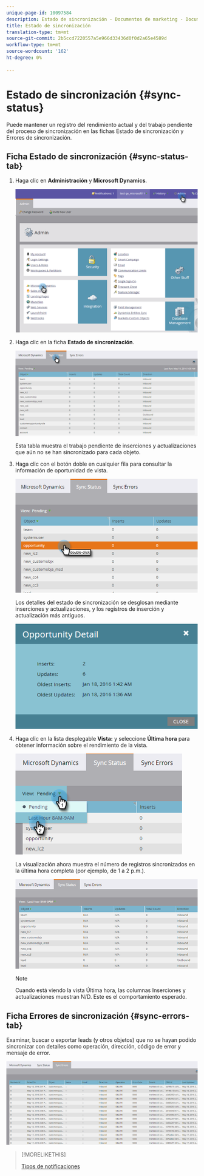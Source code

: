 ```yaml
---
unique-page-id: 10097584
description: Estado de sincronización - Documentos de marketing - Documentación del producto
title: Estado de sincronización
translation-type: tm+mt
source-git-commit: 2b5ccd7220557a5e966d33436d0f0d2a65e4589d
workflow-type: tm+mt
source-wordcount: '162'
ht-degree: 0%

---
```



# Estado de sincronización {#sync-status}

Puede mantener un registro del rendimiento actual y del trabajo pendiente del proceso de sincronización en las fichas Estado de sincronización y Errores de sincronización.

## Ficha Estado de sincronización {#sync-status-tab}

1. Haga clic en **Administración** y **Microsoft Dynamics**.

   ![](assets/image2016-1-20-11-3a34-3a14.png)

1. Haga clic en la ficha **Estado de sincronización**.

   ![](assets/image2016-5-19-10-3a1-3a11.png)

   Esta tabla muestra el trabajo pendiente de inserciones y actualizaciones que aún no se han sincronizado para cada objeto.

1. Haga clic con el botón doble en cualquier fila para consultar la información de oportunidad de vista.

   ![](assets/image2016-5-19-10-3a3-3a21.png)

   Los detalles del estado de sincronización se desglosan mediante inserciones y actualizaciones, y los registros de inserción y actualización más antiguos.

   ![](assets/image2016-1-22-10-3a51-3a10.png)

1. Haga clic en la lista desplegable **Vista:** y seleccione **Última hora** para obtener información sobre el rendimiento de la vista.

   ![](assets/image2016-5-19-10-3a20-3a7.png)

   La visualización ahora muestra el número de registros sincronizados en la última hora completa (por ejemplo, de 1 a 2 p.m.).

   ![](assets/image2016-5-19-10-3a22-3a15.png)

   >[!NOTE]
   >
   >Cuando está viendo la vista Última hora, las columnas Inserciones y actualizaciones muestran N/D. Este es el comportamiento esperado.

## Ficha Errores de sincronización {#sync-errors-tab}

Examinar, buscar o exportar leads (y otros objetos) que no se hayan podido sincronizar con detalles como operación, dirección, código de error y mensaje de error.

![](assets/image2016-5-19-10-3a26-3a35.png)

>[!MORELIKETHIS]
>
>[Tipos de notificaciones](/help/marketo/product-docs/core-marketo-concepts/miscellaneous/understanding-notifications/notification-types.md)

